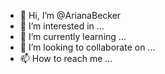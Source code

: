 - 👋 Hi, I’m @ArianaBecker
- 👀 I’m interested in ...
- 🌱 I’m currently learning ...
- 💞️ I’m looking to collaborate on ...
- 📫 How to reach me ...

<!---
ArianaBecker/ArianaBecker is a ✨ special ✨ repository because its `README.md` (this file) appears on your GitHub profile.
You can click the Preview link to take a look at your changes.
--->
